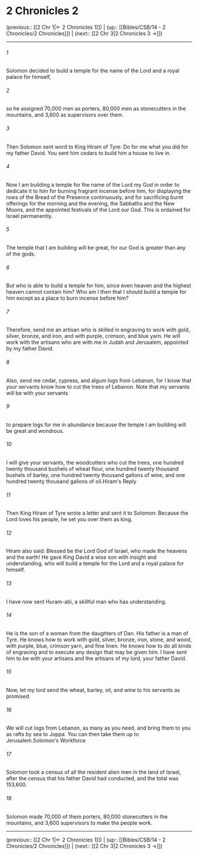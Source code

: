 # 2 Chronicles 2

(previous:: [[2 Chr 1|← 2 Chronicles 1]]) | (up:: [[Bibles/CSB/14 - 2 Chronicles/2 Chronicles]]) | (next:: [[2 Chr 3|2 Chronicles 3 →]])

***


###### 1 
Solomon decided to build a temple for the name of the Lord and a royal palace for himself, 

###### 2 
so he assigned 70,000 men as porters, 80,000 men as stonecutters in the mountains, and 3,600 as supervisors over them. 

###### 3 
Then Solomon sent word to King Hiram of Tyre: Do for me what you did for my father David. You sent him cedars to build him a house to live in. 

###### 4 
Now I am building a temple for the name of the Lord my God in order to dedicate it to him for burning fragrant incense before him, for displaying the rows of the Bread of the Presence continuously, and for sacrificing burnt offerings for the morning and the evening, the Sabbaths and the New Moons, and the appointed festivals of the Lord our God. This is ordained for Israel permanently. 

###### 5 
The temple that I am building will be great, for our God is greater than any of the gods. 

###### 6 
But who is able to build a temple for him, since even heaven and the highest heaven cannot contain him? Who am I then that I should build a temple for him except as a place to burn incense before him? 

###### 7 
Therefore, send me an artisan who is skilled in engraving to work with gold, silver, bronze, and iron, and with purple, crimson, and blue yarn. He will work with the artisans who are with me in Judah and Jerusalem, appointed by my father David. 

###### 8 
Also, send me cedar, cypress, and algum logs from Lebanon, for I know that your servants know how to cut the trees of Lebanon. Note that my servants will be with your servants 

###### 9 
to prepare logs for me in abundance because the temple I am building will be great and wondrous. 

###### 10 
I will give your servants, the woodcutters who cut the trees, one hundred twenty thousand bushels of wheat flour, one hundred twenty thousand bushels of barley, one hundred twenty thousand gallons of wine, and one hundred twenty thousand gallons of oil.Hiram's Reply 

###### 11 
Then King Hiram of Tyre wrote a letter and sent it to Solomon: Because the Lord loves his people, he set you over them as king. 

###### 12 
Hiram also said: Blessed be the Lord God of Israel, who made the heavens and the earth! He gave King David a wise son with insight and understanding, who will build a temple for the Lord and a royal palace for himself. 

###### 13 
I have now sent Huram-abi, a skillful man who has understanding. 

###### 14 
He is the son of a woman from the daughters of Dan. His father is a man of Tyre. He knows how to work with gold, silver, bronze, iron, stone, and wood, with purple, blue, crimson yarn, and fine linen. He knows how to do all kinds of engraving and to execute any design that may be given him. I have sent him to be with your artisans and the artisans of my lord, your father David. 

###### 15 
Now, let my lord send the wheat, barley, oil, and wine to his servants as promised. 

###### 16 
We will cut logs from Lebanon, as many as you need, and bring them to you as rafts by sea to Joppa. You can then take them up to Jerusalem.Solomon's Workforce 

###### 17 
Solomon took a census of all the resident alien men in the land of Israel, after the census that his father David had conducted, and the total was 153,600. 

###### 18 
Solomon made 70,000 of them porters, 80,000 stonecutters in the mountains, and 3,600 supervisors to make the people work.

***

(previous:: [[2 Chr 1|← 2 Chronicles 1]]) | (up:: [[Bibles/CSB/14 - 2 Chronicles/2 Chronicles]]) | (next:: [[2 Chr 3|2 Chronicles 3 →]])
